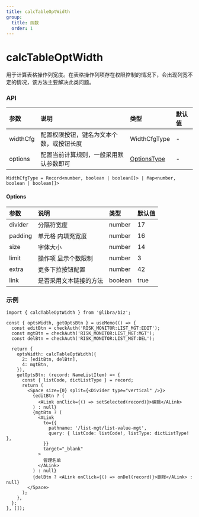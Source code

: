 ```yaml
---
title: calcTableOptWidth
group:
  title: 函数
  order: 1
---
```


# calcTableOptWidth

用于计算表格操作列宽度。在表格操作列项存在权限控制的情况下，会出现列宽不定的情况，该方法主要解决此类问题。

### API

| 参数     | 说明                                     | 类型                    | 默认值 |
| :------- | :--------------------------------------- | :---------------------- | :----- |
| widthCfg | 配置权限按钮，键名为文本个数，或按钮长度 | WidthCfgType            | -      |
| options  | 配置当前计算规则，一般采用默认参数即可   | [OptionsType](#options) | -      |

`WidthCfgType = Record<number, boolean | boolean[]> | Map<number, boolean | boolean[]>`

#### Options

| 参数    | 说明                   | 类型    | 默认值 |
| :------ | :--------------------- | :------ | :----- |
| divider | 分隔符宽度             | number  | 17     |
| padding | 单元格 内填充宽度      | number  | 16     |
| size    | 字体大小               | number  | 14     |
| limit   | 操作项 显示个数限制    | number  | 3      |
| extra   | 更多下拉按钮配置       | number  | 42     |
| link    | 是否采用文本链接的方法 | boolean | true   |

### 示例

```tsx | pure
import { calcTableOptWidth } from '@libra/biz';

const { optsWidth, getOptsBtn } = useMemo(() => {
  const editBtn = checkAuth('RISK_MONITOR:LIST_MGT:EDIT');
  const mgtBtn = checkAuth('RISK_MONITOR:LIST_MGT:MGT');
  const delBtn = checkAuth('RISK_MONITOR:LIST_MGT:DEL');

  return {
    optsWidth: calcTableOptWidth({
      2: [editBtn, delBtn],
      4: mgtBtn,
    }),
    getOptsBtn: (record: NameListItem) => {
      const { listCode, dictListType } = record;
      return (
        <Space size={0} split={<Divider type="vertical" />}>
          {editBtn ? (
            <ALink onClick={() => setSelected(record)}>编辑</ALink>
          ) : null}
          {mgtBtn ? (
            <ALink
              to={{
                pathname: '/list-mgt/list-value-mgt',
                query: { listCode: listCode!, listType: dictListType! },
              }}
              target="_blank"
            >
              管理名单
            </ALink>
          ) : null}
          {delBtn ? <ALink onClick={() => onDel(record)}>删除</ALink> : null}
        </Space>
      );
    },
  };
}, []);
```
